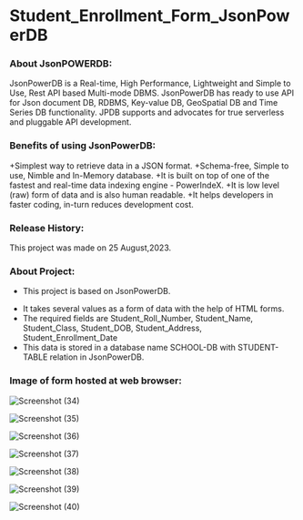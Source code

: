 # Student_Enrollment_Form_JsonPowerDB


### About JsonPOWERDB:
JsonPowerDB is a Real-time, High Performance, Lightweight and Simple to Use, Rest API based Multi-mode DBMS. JsonPowerDB has ready to use API for Json document DB, RDBMS, Key-value DB, GeoSpatial DB and Time Series DB functionality. JPDB supports and advocates for true serverless and pluggable API development.

### Benefits of using JsonPowerDB:
+Simplest way to retrieve data in a JSON format.
+Schema-free, Simple to use, Nimble and In-Memory database.
+It is built on top of one of the fastest and real-time data indexing engine - PowerIndeX.
+It is low level (raw) form of data and is also human readable.
+It helps developers in faster coding, in-turn reduces development cost.

### Release History:
This project was made on 25 August,2023.

### About Project:
* This project is based on JsonPowerDB.
+ It takes several values as a form of data with the help of HTML forms.
+ The required fields are Student_Roll_Number, Student_Name, Student_Class, Student_DOB, Student_Address, Student_Enrollment_Date
+ This data is stored in a database name SCHOOL-DB with STUDENT-TABLE relation in JsonPowerDB.

### Image of form hosted at web browser:
![Screenshot (34)](https://github.com/Karankk17/Student_Enrollment_Form_JsonPowerDB/assets/95435514/0da616ca-96a7-4310-950b-200ceecf33c1)

![Screenshot (35)](https://github.com/Karankk17/Student_Enrollment_Form_JsonPowerDB/assets/95435514/ccf374ca-8abd-42e1-b247-428f89839626)

![Screenshot (36)](https://github.com/Karankk17/Student_Enrollment_Form_JsonPowerDB/assets/95435514/b8686f93-5e64-4ca2-aba4-32242beb9fd7)

![Screenshot (37)](https://github.com/Karankk17/Student_Enrollment_Form_JsonPowerDB/assets/95435514/601e755a-97a9-46aa-862e-65c56d8f0300)

![Screenshot (38)](https://github.com/Karankk17/Student_Enrollment_Form_JsonPowerDB/assets/95435514/b8226a36-3927-4de9-b228-92746d0d0729)

![Screenshot (39)](https://github.com/Karankk17/Student_Enrollment_Form_JsonPowerDB/assets/95435514/647ced74-d9d6-479d-95e2-027cc333a9bb)

![Screenshot (40)](https://github.com/Karankk17/Student_Enrollment_Form_JsonPowerDB/assets/95435514/4f5fa0f8-128c-447a-8ba1-41bb7c334b5c)
